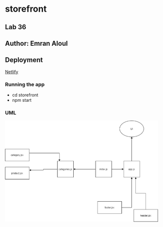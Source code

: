 # storefront

## Lab 36

## Author: Emran Aloul
## Deployment 

[Netlify](https://modest-lovelace-b7d5e7.netlify.app/)

### Running the app
* cd storefront
* npm start

### UML 

![UML](uml.png)
